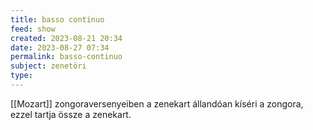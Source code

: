 ```yaml
---
title: basso continuo
feed: show
created: 2023-08-21 20:34
date: 2023-08-27 07:34
permalink: basso-continuo
subject: zenetöri
type: 
---
```


[[Mozart]] zongoraversenyeiben a zenekart állandóan kíséri a zongora, ezzel tartja össze a zenekart.